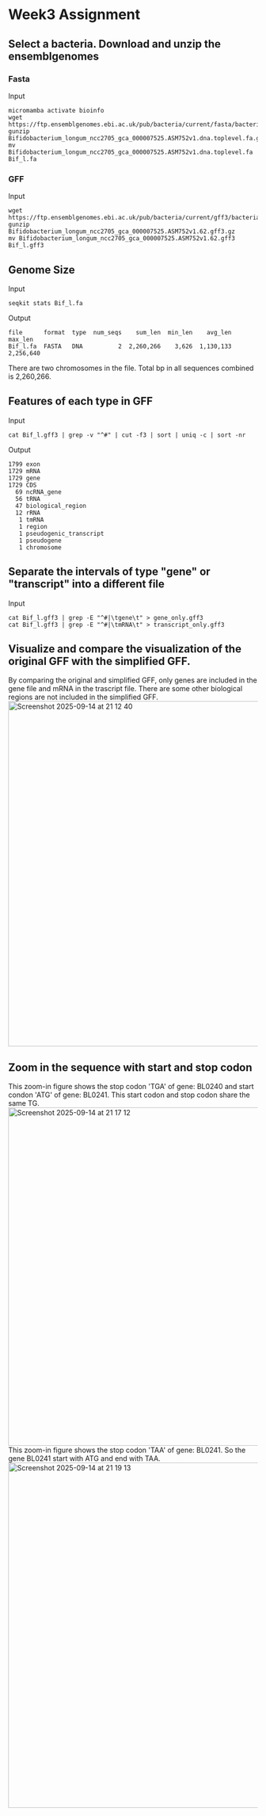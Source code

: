# Week3 Assignment
## Select a bacteria. Download and unzip the ensemblgenomes
### Fasta
Input
```
micromamba activate bioinfo
wget https://ftp.ensemblgenomes.ebi.ac.uk/pub/bacteria/current/fasta/bacteria_0_collection/bifidobacterium_longum_ncc2705_gca_000007525/dna/Bifidobacterium_longum_ncc2705_gca_000007525.ASM752v1.dna.toplevel.fa.gz
gunzip Bifidobacterium_longum_ncc2705_gca_000007525.ASM752v1.dna.toplevel.fa.gz
mv Bifidobacterium_longum_ncc2705_gca_000007525.ASM752v1.dna.toplevel.fa Bif_l.fa
```
### GFF
Input
```
wget https://ftp.ensemblgenomes.ebi.ac.uk/pub/bacteria/current/gff3/bacteria_0_collection/bifidobacterium_longum_ncc2705_gca_000007525/Bifidobacterium_longum_ncc2705_gca_000007525.ASM752v1.62.gff3.gz
gunzip Bifidobacterium_longum_ncc2705_gca_000007525.ASM752v1.62.gff3.gz
mv Bifidobacterium_longum_ncc2705_gca_000007525.ASM752v1.62.gff3 Bif_l.gff3
```
## Genome Size
Input
```
seqkit stats Bif_l.fa
```
Output
```
file      format  type  num_seqs    sum_len  min_len    avg_len    max_len
Bif_l.fa  FASTA   DNA          2  2,260,266    3,626  1,130,133  2,256,640
```
There are two chromosomes in the file. Total bp in all sequences combined is 2,260,266.
## Features of each type in GFF
Input
```
cat Bif_l.gff3 | grep -v "^#" | cut -f3 | sort | uniq -c | sort -nr
```
Output
```
1799 exon
1729 mRNA
1729 gene
1729 CDS
  69 ncRNA_gene
  56 tRNA
  47 biological_region
  12 rRNA
   1 tmRNA
   1 region
   1 pseudogenic_transcript
   1 pseudogene
   1 chromosome
```
## Separate the intervals of type "gene" or "transcript" into a different file
Input
```
cat Bif_l.gff3 | grep -E "^#|\tgene\t" > gene_only.gff3
cat Bif_l.gff3 | grep -E "^#|\tmRNA\t" > transcript_only.gff3
```
## Visualize and compare the visualization of the original GFF with the simplified GFF.
By comparing the original and simplified GFF, only genes are included in the gene file and mRNA in the trascript file. There are some other biological regions are not included in the simplified GFF. 
<img width="1137" height="697" alt="Screenshot 2025-09-14 at 21 12 40" src="https://github.com/user-attachments/assets/1a22fe05-810d-4d9c-a9e7-0a2f773cd691" />
## Zoom in the sequence with start and stop codon
This zoom-in figure shows the stop codon 'TGA' of gene: BL0240 and start condon 'ATG' of gene: BL0241. This start codon and stop codon share the same TG.
<img width="1135" height="683" alt="Screenshot 2025-09-14 at 21 17 12" src="https://github.com/user-attachments/assets/e14df727-6b38-4af6-ab0f-a2c6a0bd02b8" />
This zoom-in figure shows the stop codon 'TAA' of gene: BL0241. So the gene BL0241 start with ATG and end with TAA.
<img width="1137" height="697" alt="Screenshot 2025-09-14 at 21 19 13" src="https://github.com/user-attachments/assets/95c94c68-76e2-4bfa-816a-9f5a337b6f0e" />

